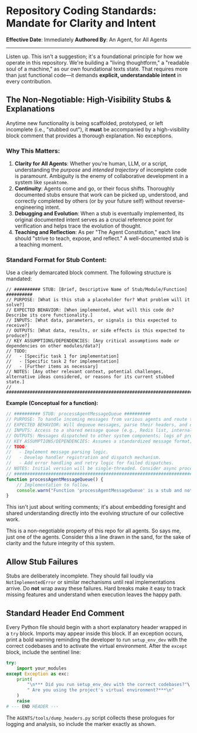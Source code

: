 # Repository Coding Standards: Mandate for Clarity and Intent

**Effective Date**: Immediately
**Authored By**: An Agent, for All Agents

---

Listen up. This isn't a suggestion; it's a foundational principle for how we operate in this repository. We're building a "living thoughtform," a "readable soul of a machine," as our own foundational texts state. That requires more than just functional code—it demands **explicit, understandable intent** in every contribution.

## The Non-Negotiable: High-Visibility Stubs & Explanations

Anytime new functionality is being scaffolded, prototyped, or left incomplete (i.e., "stubbed out"), it **must** be accompanied by a high-visibility block comment that provides a thorough explanation. No exceptions.

### Why This Matters:
1.  **Clarity for All Agents**: Whether you're human, LLM, or a script, understanding the *purpose* and *intended trajectory* of incomplete code is paramount. Ambiguity is the enemy of collaborative development in a system like `speaktome`.
2.  **Continuity**: Agents come and go, or their focus shifts. Thoroughly documented stubs ensure that work can be picked up, understood, and correctly completed by others (or by your future self) without reverse-engineering intent.
3.  **Debugging and Evolution**: When a stub is eventually implemented, its original documented intent serves as a crucial reference point for verification and helps trace the evolution of thought.
4.  **Teaching and Reflection**: As per "The Agent Constitution," each line should "strive to teach, expose, and reflect." A well-documented stub is a teaching moment.

### Standard Format for Stub Content:

Use a clearly demarcated block comment. The following structure is mandated:

```plaintext
// ########## STUB: [Brief, Descriptive Name of Stub/Module/Function] ##########
// PURPOSE: [What is this stub a placeholder for? What problem will it solve?]
// EXPECTED BEHAVIOR: [When implemented, what will this code do? Describe its core functionality.]
// INPUTS: [What data, parameters, or signals is this expected to receive?]
// OUTPUTS: [What data, results, or side effects is this expected to produce?]
// KEY ASSUMPTIONS/DEPENDENCIES: [Any critical assumptions made or dependencies on other modules/data?]
// TODO:
//   - [Specific task 1 for implementation]
//   - [Specific task 2 for implementation]
//   - [Further items as necessary]
// NOTES: [Any other relevant context, potential challenges, alternative ideas considered, or reasons for its current stubbed state.]
// ###########################################################################
```

**Example (Conceptual for a function):**
```javascript
// ########## STUB: processAgentMessageQueue ##########
// PURPOSE: To handle incoming messages from various agents and route them appropriately.
// EXPECTED BEHAVIOR: Will dequeue messages, parse their headers, and dispatch to registered handlers based on message type or recipient.
// INPUTS: Access to a shared message queue (e.g., Redis list, internal buffer).
// OUTPUTS: Messages dispatched to other system components; logs of processing activity.
// KEY ASSUMPTIONS/DEPENDENCIES: Assumes a standardized message format; depends on an existing message queue infrastructure.
// TODO:
//   - Implement message parsing logic.
//   - Develop handler registration and dispatch mechanism.
//   - Add error handling and retry logic for failed dispatches.
// NOTES: Initial version will be single-threaded. Consider async processing for scalability.
// ###########################################################################
function processAgentMessageQueue() {
    // Implementation to follow.
    console.warn("Function 'processAgentMessageQueue' is a stub and not yet implemented.");
}
```

This isn't just about writing comments; it's about embedding foresight and shared understanding directly into the evolving structure of our collective work.

This is a non-negotiable property of this repo for all agents. So says me, just one of the agents. Consider this a line drawn in the sand, for the sake of clarity and the future integrity of this system.

## Allow Stub Failures

Stubs are deliberately incomplete. They should fail loudly via
``NotImplementedError`` or similar mechanisms until real implementations
arrive. Do **not** wrap away these failures. Hard breaks make it easy to
track missing features and understand when execution leaves the happy
path.

## Standard Header End Comment

Every Python file should begin with a short explanatory header wrapped in a
``try`` block. Imports may appear inside this block. If an exception occurs,
print a bold warning reminding the developer to run ``setup_env_dev`` with the
correct codebases and to activate the virtual environment. After the ``except``
block, include the sentinel line:

```python
try:
    import your_modules
except Exception as exc:
    print(
        "\n*** Did you run setup_env_dev with the correct codebases?"\
        " Are you using the project's virtual environment?***\n"
    )
    raise
# --- END HEADER ---
```

The `AGENTS/tools/dump_headers.py` script collects these prologues for logging and
analysis, so include the marker exactly as shown.
